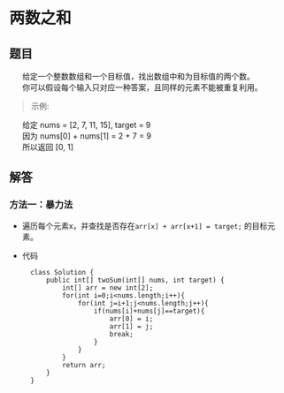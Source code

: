 # 两数之和

## 题目

&nbsp;&nbsp;&nbsp;&nbsp;&nbsp;&nbsp;给定一个整数数组和一个目标值，找出数组中和为目标值的两个数。<br/>
&nbsp;&nbsp;&nbsp;&nbsp;&nbsp;&nbsp;你可以假设每个输入只对应一种答案，且同样的元素不能被重复利用。<br/>

  >示例:

&nbsp;&nbsp;&nbsp;&nbsp;&nbsp;&nbsp;给定 nums = [2, 7, 11, 15], target = 9 <br/>
&nbsp;&nbsp;&nbsp;&nbsp;&nbsp;&nbsp;因为 nums[0] + nums[1] = 2 + 7 = 9<br/>
&nbsp;&nbsp;&nbsp;&nbsp;&nbsp;&nbsp;所以返回 [0, 1]

## 解答

### 方法一：暴力法

* 遍历每个元素x，并查找是否存在`arr[x] + arr[x+1] = target;` 的目标元素。

* 代码

        class Solution {
            public int[] twoSum(int[] nums, int target) {
                int[] arr = new int[2];
                for(int i=0;i<nums.length;i++){
                    for(int j=i+1;j<nums.length;j++){
                        if(nums[i]+nums[j]==target){
                            arr[0] = i;
                            arr[1] = j;
                            break;
                        }
                    }
                }
                return arr;
            }
        }
